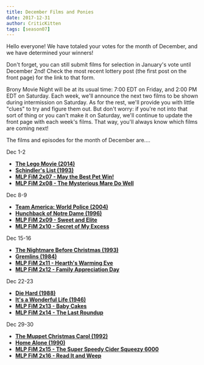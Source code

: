 ```yaml
---
title: December Films and Ponies
date: 2017-12-31
author: CriticKitten
tags: [season07]
---
```


Hello everyone!  We have totaled your votes for the month of December, and we have determined your winners!

Don't forget, you can still submit films for selection in January's vote until December 2nd!  Check the most recent lottery post (the first post on the front page) for the link to that form.

Brony Movie Night will be at its usual time: 7:00 EDT on Friday, and 2:00 PM EDT on Saturday.  Each week, we'll announce the next two films to be shown during intermission on Saturday.  As for the rest, we'll provide you with little "clues" to try and figure them out.  But don't worry: if you're not into that sort of thing or you can't make it on Saturday, we'll continue to update the front page with each week's films.  That way, you'll always know which films are coming next!

The films and episodes for the month of December are.... 

Dec 1-2
-	**[The Lego Movie (2014)][m1]**
-	**[Schindler's List (1993)][m2]**
-	**[MLP FiM 2x07 - May the Best Pet Win!][p1]**
-	**[MLP FiM 2x08 - The Mysterious Mare Do Well][p2]**

Dec 8-9
-	**[Team America: World Police (2004)][m3]**
-	**[Hunchback of Notre Dame (1996)][m4]**
-	**[MLP FiM 2x09 - Sweet and Elite][p3]**
-	**[MLP FiM 2x10 - Secret of My Excess][p4]**

Dec 15-16
-	**[The Nightmare Before Christmas (1993)][m5]**
-	**[Gremlins (1984)][m6]**
-	**[MLP FiM 2x11 - Hearth's Warming Eve][p5]**
-	**[MLP FiM 2x12 - Family Appreciation Day][p6]**

Dec 22-23
-	**[Die Hard (1988)][m7]**
-	**[It's a Wonderful Life (1946)][m8]**
-	**[MLP FiM 2x13 - Baby Cakes][p7]**
-	**[MLP FiM 2x14 - The Last Roundup][p8]**

Dec 29-30
-	**[The Muppet Christmas Carol (1992)][m9]**
-	**[Home Alone (1990)][m10]**
-	**[MLP FiM 2x15 - The Super Speedy Cider Squeezy 6000][p9]**
-	**[MLP FiM 2x16 - Read It and Weep][p10]**

[m1]: http://www.imdb.com/title/tt1490017/
[m2]: http://www.imdb.com/title/tt0108052/
[m3]: http://www.imdb.com/title/tt0372588/
[m4]: http://www.imdb.com/title/tt0116583/
[m5]: http://www.imdb.com/title/tt0107688/
[m6]: http://www.imdb.com/title/tt0087363/
[m7]: http://www.imdb.com/title/tt0095016/
[m8]: http://www.imdb.com/title/tt0038650/
[m9]: http://www.imdb.com/title/tt0104940/
[m10]: http://www.imdb.com/title/tt0099785/
[p1]: http://www.imdb.com/title/tt2071867/
[p2]: http://www.imdb.com/title/tt2071868/
[p3]: http://www.imdb.com/title/tt2071869/
[p4]: http://www.imdb.com/title/tt2071863/
[p5]: http://www.imdb.com/title/tt2116413/
[p6]: http://www.imdb.com/title/tt2135785/
[p7]: http://www.imdb.com/title/tt2148355/
[p8]: http://www.imdb.com/title/tt2143427/
[p9]: http://www.imdb.com/title/tt2160921/
[p10]: http://www.imdb.com/title/tt2173457/
